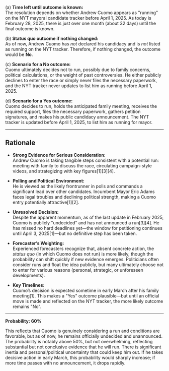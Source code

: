 (a) **Time left until outcome is known:**  
The resolution depends on whether Andrew Cuomo appears as "running" on the NYT mayoral candidate tracker before April 1, 2025. As today is February 28, 2025, there is just over one month (about 32 days) until the final outcome is known.

(b) **Status quo outcome if nothing changed:**  
As of now, Andrew Cuomo has *not* declared his candidacy and is *not* listed as running on the NYT tracker. Therefore, if nothing changed, the outcome would be **No**.

(c) **Scenario for a No outcome:**  
Cuomo ultimately decides not to run, possibly due to family concerns, political calculations, or the weight of past controversies. He either publicly declines to enter the race or simply never files the necessary paperwork, and the NYT tracker never updates to list him as running before April 1, 2025.

(d) **Scenario for a Yes outcome:**  
Cuomo decides to run, holds the anticipated family meeting, receives the required support, files the necessary paperwork, gathers petition signatures, and makes his public candidacy announcement. The NYT tracker is updated before April 1, 2025, to list him as running for mayor.

---

## Rationale

- **Strong Evidence for Serious Consideration:**  
Andrew Cuomo is taking tangible steps consistent with a potential run: meeting with family to discuss the race, circulating campaign-style videos, and strategizing with key figures[1][3][4].
  
- **Polling and Political Environment:**  
He is viewed as the likely frontrunner in polls and commands a significant lead over other candidates. Incumbent Mayor Eric Adams faces legal troubles and declining political strength, making a Cuomo entry potentially attractive[1][2].

- **Unresolved Decision:**  
Despite the apparent momentum, as of the last update in February 2025, Cuomo is publicly "undecided" and has not announced a run[3][4]. He has missed no hard deadlines yet—the window for petitioning continues until April 3, 2025[1]—but no definitive step has been taken.

- **Forecaster’s Weighting:**  
Experienced forecasters recognize that, absent concrete action, the *status quo* (in which Cuomo does not run) is more likely, though the probability can shift quickly if new evidence emerges. Politicians often consider runs and float the idea publicly, but many ultimately choose not to enter for various reasons (personal, strategic, or unforeseen developments).

- **Key Timelines:**  
Cuomo’s decision is expected sometime in early March after his family meeting[1]. This makes a "Yes" outcome plausible—but until an official move is made and reflected on the NYT tracker, the more likely outcome remains "No".

---

**Probability: 60%**

This reflects that Cuomo is genuinely considering a run and conditions are favorable, but as of now, he remains officially undecided and unannounced. The probability is notably above 50%, but not overwhelming, reflecting substantial but not conclusive evidence that he will run. There is significant inertia and personal/political uncertainty that could keep him out. If he takes decisive action in early March, this probability would sharply increase; if more time passes with no announcement, it drops rapidly.